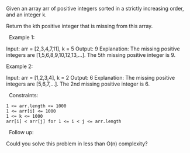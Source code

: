 Given an array arr of positive integers sorted in a strictly increasing order, and an integer k.

Return the kth positive integer that is missing from this array.

 
Example 1:

Input: arr = [2,3,4,7,11], k = 5
Output: 9
Explanation: The missing positive integers are [1,5,6,8,9,10,12,13,...]. The 5th missing positive integer is 9.


Example 2:

Input: arr = [1,2,3,4], k = 2
Output: 6
Explanation: The missing positive integers are [5,6,7,...]. The 2nd missing positive integer is 6.


 
Constraints:


	1 <= arr.length <= 1000
	1 <= arr[i] <= 1000
	1 <= k <= 1000
	arr[i] < arr[j] for 1 <= i < j <= arr.length


 
Follow up:

Could you solve this problem in less than O(n) complexity?
